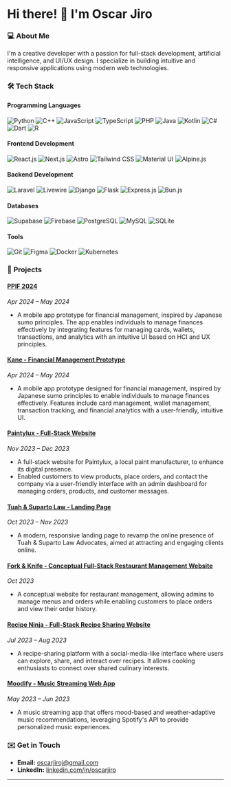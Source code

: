 # Hi there! 👋 I'm Oscar Jiro

### 💻 **About Me**  
I'm a creative developer with a passion for full-stack development, artificial intelligence, and UI/UX design. I specialize in building intuitive and responsive applications using modern web technologies.

### 🛠 **Tech Stack**  
#### **Programming Languages**  
![Python](https://img.shields.io/badge/-Python-3776AB?style=flat&logo=python&logoColor=white)
![C++](https://img.shields.io/badge/-C++-00599C?style=flat&logo=cplusplus&logoColor=white)
![JavaScript](https://img.shields.io/badge/-JavaScript-F7DF1E?style=flat&logo=javascript&logoColor=black)
![TypeScript](https://img.shields.io/badge/-TypeScript-3178C6?style=flat&logo=typescript&logoColor=white)
![PHP](https://img.shields.io/badge/-PHP-777BB4?style=flat&logo=php&logoColor=white)
![Java](https://img.shields.io/badge/-Java-007396?style=flat&logo=java&logoColor=white)
![Kotlin](https://img.shields.io/badge/-Kotlin-7F52FF?style=flat&logo=kotlin&logoColor=white)
![C#](https://img.shields.io/badge/-C%23-239120?style=flat&logo=csharp&logoColor=white)
![Dart](https://img.shields.io/badge/-Dart-00B4A2?style=flat&logo=dart&logoColor=white)
![R](https://img.shields.io/badge/-R-276DC3?style=flat&logo=r&logoColor=white)

#### **Frontend Development**  
![React.js](https://img.shields.io/badge/-React.js-61DAFB?style=flat&logo=react&logoColor=black)
![Next.js](https://img.shields.io/badge/-Next.js-000000?style=flat&logo=next.js&logoColor=white)
![Astro](https://img.shields.io/badge/-Astro-E63AA3?style=flat&logo=astro&logoColor=white)
![Tailwind CSS](https://img.shields.io/badge/-Tailwind%20CSS-06B6D4?style=flat&logo=tailwindcss&logoColor=white)
![Material UI](https://img.shields.io/badge/-Material%20UI-0883FF?style=flat&logo=mui&logoColor=white)
![Alpine.js](https://img.shields.io/badge/-Alpine.js-77C1D2?style=flat&logo=alpine.js&logoColor=black)

#### **Backend Development**  
![Laravel](https://img.shields.io/badge/-Laravel-FF2D20?style=flat&logo=laravel&logoColor=white)
![Livewire](https://img.shields.io/badge/-Livewire-4D55A2?style=flat&logo=livewire&logoColor=white)
![Django](https://img.shields.io/badge/-Django-092D1F?style=flat&logo=django&logoColor=white)
![Flask](https://img.shields.io/badge/-Flask-000000?style=flat&logo=flask&logoColor=white)
![Express.js](https://img.shields.io/badge/-Express.js-000000?style=flat&logo=express&logoColor=white)
![Bun.js](https://img.shields.io/badge/-Bun.js-000000?style=flat&logo=bun&logoColor=white)

#### **Databases**  
![Supabase](https://img.shields.io/badge/-Supabase-3ECF8E?style=flat&logo=supabase&logoColor=black)
![Firebase](https://img.shields.io/badge/-Firebase-DD2C00?style=flat&logo=firebase&logoColor=ffc400)
![PostgreSQL](https://img.shields.io/badge/-PostgreSQL-689DC8?style=flat&logo=postgresql&logoColor=white)
![MySQL](https://img.shields.io/badge/-MySQL-4479A1?style=flat&logo=mysql&logoColor=white)
![SQLite](https://img.shields.io/badge/-SQLite-003B57?style=flat&logo=sqlite&logoColor=white)

#### **Tools**  
![Git](https://img.shields.io/badge/-Git-F05032?style=flat&logo=git&logoColor=white)
![Figma](https://img.shields.io/badge/-Figma-F24E1E?style=flat&logo=figma&logoColor=white)
![Docker](https://img.shields.io/badge/-Docker-2496ED?style=flat&logo=docker&logoColor=white)
![Kubernetes](https://img.shields.io/badge/-Kubernetes-326CE5?style=flat&logo=kubernetes&logoColor=white)

### 🚀 **Projects**

#### [PPIF 2024](https://github.com/oscarjiro/ppif24-app)
*Apr 2024 – May 2024*  
- A mobile app prototype for financial management, inspired by Japanese sumo principles. The app enables individuals to manage finances effectively by integrating features for managing cards, wallets, transactions, and analytics with an intuitive UI based on HCI and UX principles.  

#### [Kane - Financial Management Prototype](https://www.figma.com/proto/bmmWCgtUxKvQYkGYd5aYTt/Kane?node-id=47-968&node-type=frame&t=PQZY1TtJI1RaZBXf-1&scaling=scale-down&content-scaling=fixed&page-id=0%3A1&starting-point-node-id=47%3A968&show-proto-sidebar=1)  
*Apr 2024 – May 2024*  
- A mobile app prototype designed for financial management, inspired by Japanese sumo principles to enable individuals to manage finances effectively. Features include card management, wallet management, transaction tracking, and financial analytics with a user-friendly, intuitive UI.  

#### [Paintylux - Full-Stack Website](https://github.com/oscarjiro/paintylux)  
*Nov 2023 – Dec 2023*  
- A full-stack website for Paintylux, a local paint manufacturer, to enhance its digital presence.  
- Enabled customers to view products, place orders, and contact the company via a user-friendly interface with an admin dashboard for managing orders, products, and customer messages.  

#### [Tuah & Suparto Law - Landing Page](http://tuahsupartolaw.com)  
*Oct 2023 – Nov 2023*  
- A modern, responsive landing page to revamp the online presence of Tuah & Suparto Law Advocates, aimed at attracting and engaging clients online.  

#### [Fork & Knife - Conceptual Full-Stack Restaurant Management Website](https://github.com/oscarjiro/fork-n-knife)  
*Oct 2023*  
- A conceptual website for restaurant management, allowing admins to manage menus and orders while enabling customers to place orders and view their order history.  

#### [Recipe Ninja - Full-Stack Recipe Sharing Website](https://github.com/oscarjiro/recipe-ninja)  
*Jul 2023 – Aug 2023*  
- A recipe-sharing platform with a social-media-like interface where users can explore, share, and interact over recipes. It allows cooking enthusiasts to connect over shared culinary interests.  

#### [Moodify - Music Streaming Web App](https://github.com/oscarjiro/moodify)  
*May 2023 – Jun 2023*  
- A music streaming app that offers mood-based and weather-adaptive music recommendations, leveraging Spotify's API to provide personalized music experiences.  

### ✉️ **Get in Touch**  
- **Email:** [oscarjiroj@gmail.com](mailto:oscarjiroj@gmail.com)  
- **LinkedIn:** [linkedin.com/in/oscarjiro](https://linkedin.com/in/oscarjiro)  

---

